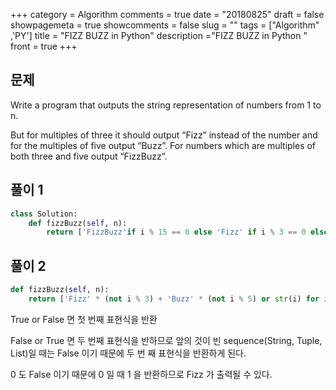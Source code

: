 +++
category = Algorithm
comments = true
date = "20180825"
draft = false
showpagemeta = true
showcomments = false
slug = ""
tags = ["Algorithm" ,'PY']
title = "FIZZ BUZZ in Python"
description ="FIZZ BUZZ in Python "
front = true
+++

## 문제

Write a program that outputs the string representation of numbers from 1 to n.

But for multiples of three it should output “Fizz” instead of the number and for the multiples of five output “Buzz”. For numbers which are multiples of both three and five output “FizzBuzz”.

## 풀이 1

```py
class Solution:
    def fizzBuzz(self, n):
        return ['FizzBuzz'if i % 15 == 0 else 'Fizz' if i % 3 == 0 else 'Buzz' if i % 5 == 0 else str(i) for i in range(1, n+1)]
```

## 풀이 2

```py
def fizzBuzz(self, n):
    return ['Fizz' * (not i % 3) + 'Buzz' * (not i % 5) or str(i) for i in range(1, n+1)]
```

True or False 면 첫 번째 표현식을 반환

False or True 면 두 번째 표현식을 반하므로 앞의 것이 빈 sequence(String, Tuple, List)일 때는 False 이기 때문에 두 번 째 표현식을 반환하게 된다.

0 도 False 이기 때문에 0 일 때 1 을 반환하므로 Fizz 가 출력될 수 있다.
